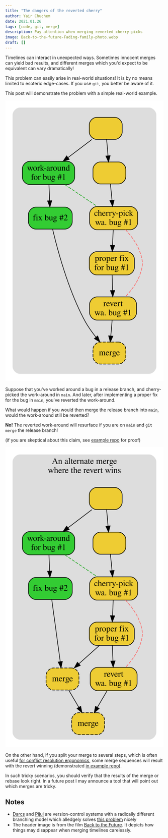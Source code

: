 ```yaml
---
title: "The dangers of the reverted cherry"
author: Yair Chuchem
date: 2021.01.26
tags: [code, git, merge]
description: Pay attention when merging reverted cherry-picks
image: Back-to-the-future-Fading-family-photo.webp
draft: []
---
```


Timelines can interact in unexpected ways. Sometimes innocent merges can yield bad results, and different merges which you'd expect to be equivalent can vary dramatically!

This problem can easily arise in real-world situations! It is by no means limited to esoteric edge-cases. If you use `git`, you better be aware of it.

This post will demonstrate the problem with a simple real-world example.

![Reverted cherry pick](/images/reverted-cherry.svg)

Suppose that you've worked around a bug in a release branch, and cherry-picked the work-around in `main`. And later, after implementing a proper fix for the bug in `main`, you've reverted the work-around.

What would happen if you would then merge the release branch into `main`, would the work-around still be reverted?

**No!** The reverted work-around will resurface if you are on `main` and `git merge` the release branch!

(if you are skeptical about this claim, see [example repo](https://github.com/yairchu/git-situations/tree/reverted-cherry-merge) for proof)

![Merge in several steps](/images/reverted-cherry-alt-merge.svg)

On the other hand, if you split your merge to several steps, which is often useful [for conflict resolution ergonomics](/posts/split-merge-to-smaller-pieces), some merge sequences will result with the revert winning (demonstrated [in example repo](https://github.com/yairchu/git-situations/tree/reverted-cherry-alt-merge)).

In such tricky scenarios, you should verify that the results of the merge or rebase look right. In a future post I may announce a tool that will point out which merges are tricky.

## Notes

* [Darcs](http://darcs.net) and [Pijul](https://pijul.org) are version-control systems with a radically different branching model which alledgely solves [this problem](https://tahoe-lafs.org/~zooko/badmerge/simple.html) nicely
* The header image is from the film [Back to the Future](https://en.wikipedia.org/wiki/Back_to_the_Future). It depicts how things may disappear when merging timelines carelessly.
